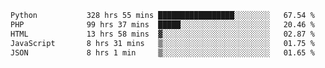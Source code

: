 <!--START_SECTION:waka-->

```txt
Python           328 hrs 55 mins █████████████████░░░░░░░░   67.54 %
PHP              99 hrs 37 mins  █████░░░░░░░░░░░░░░░░░░░░   20.46 %
HTML             13 hrs 58 mins  ▓░░░░░░░░░░░░░░░░░░░░░░░░   02.87 %
JavaScript       8 hrs 31 mins   ▒░░░░░░░░░░░░░░░░░░░░░░░░   01.75 %
JSON             8 hrs 1 min     ▒░░░░░░░░░░░░░░░░░░░░░░░░   01.65 %
```

<!--END_SECTION:waka-->
